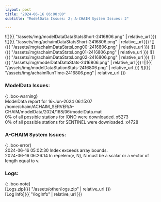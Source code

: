 ```yaml
---
layout: post
title: "2024-06-16 06:00:00"
subtitle: "ModelData Issues: 2; A-CHAIM System Issues: 2"

---
```


![]({{ "/assets/img/modelDataDataStatsShort-2416806.png" | relative_url }})
![]({{ "/assets/img/achaimDataStatsShort-2416806.png" | relative_url }})
![]({{ "/assets/img/achaimDataStatsLong00-2416806.png" | relative_url }})
![]({{ "/assets/img/achaimDataStatsLong01-2416806.png" | relative_url }})
![]({{ "/assets/img/achaimDataStatsLong02-2416806.png" | relative_url }})
![]({{ "/assets/img/modelDataDataStats-2416806.png" | relative_url }})
![]({{ "/assets/img/modelDataStationStats-2416806.png" | relative_url }})
![]({{ "/assets/img/achaimRunTime-2416806.png" | relative_url }})


### ModelData Issues:  
  
{: .box-warning}  
 ModelData report for 16-Jun-2024 06:15:07   
 /home/chaim/ACHAIM_SERVER/A-CHAIM/modelData/2024/168/06/modelData.mat   
 0% of all possible stations for IONO were downloaded. x5273   
 0% of all possible stations for SENTINEL were downloaded. x4728   
  
### A-CHAIM System Issues:  
  
{: .box-error}  
2024-06-16 05:02:30 Index exceeds array bounds.  
2024-06-16 06:26:14 In repelem(v, N), N must be a scalar or a vector of length equal to v.  

### Logs:  
  
{: .box-note}  
[Logs.zip]({{ "/assets/other/logs.zip" | relative_url }})  
[Log Info]({{ "/logInfo" | relative_url }})  
